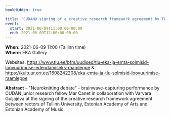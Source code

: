 ```yaml
---
bookHidden: true

title: "CUDAN@ signing of a creative research framework agreement by TLU, EKA and EMTA"
event:
  start: 2021-06-09T11:00:00-00:00
  end: 2021-06-09T12:00:00-00:00
---
```


**When:** 2021-06-09 11:00 (Tallinn time)  
**Where:** EKA Gallery 
 
Websites: https://www.tlu.ee/bfm/uudised/tlu-eka-ja-emta-solmisid-loovuurimuse-edendamiseks-raamleppe & https://kultuur.err.ee/1608242208/eka-emta-ja-tlu-solmisid-loovuurimise-raamleppe

<!--more-->
**Abstract** – "Neuroknitting debate" - brainwave-capturing performance by CUDAN junior research fellow Mar Canet in collaboration with Varvara Guljajeva at the signing of the creative research framework agreement between rectors of Tallinn University, Estonian Academy of Arts and Estonian Academy of Music.
